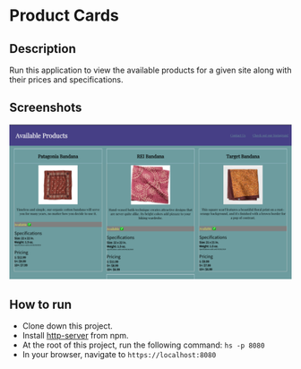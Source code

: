 # Product Cards

## Description
Run this application to view the available products for a given site along with their prices and specifications.

## Screenshots
![Product Cards Preview](https://raw.githubusercontent.com/williaj615/product-cards/master/screenshots/main_view.png
)

## How to run
* Clone down this project.
* Install [http-server](https://www.npmjs.com/package/http-server) from npm.
* At the root of this project, run the following command: `hs -p 8080`
* In your browser, navigate to `https://localhost:8080`
